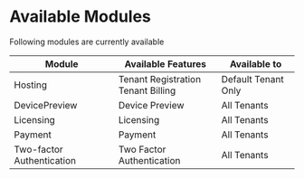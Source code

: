 # Available Modules

Following modules are currently available 

|Module  |Available Features  | Available to|
|---------|---------|---------|
|Hosting     | Tenant Registration <br/> Tenant Billing         | Default Tenant Only |
|DevicePreview     |Device Preview| All Tenants|
|Licensing   |Licensing| All Tenants|
|Payment     |Payment| All Tenants|
|Two-factor Authentication|Two Factor Authentication| All Tenants |


